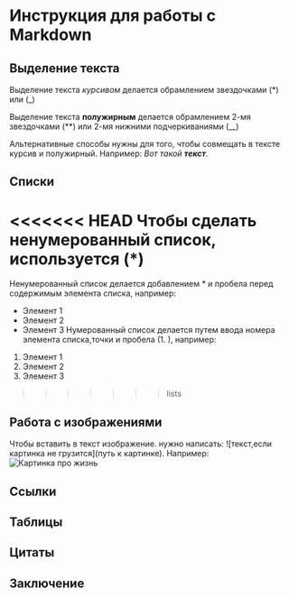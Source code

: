 # Инструкция для работы с Markdown
## Выделение текста
Выделение текста *курсивом* делается обрамлением звездочками (*) или (_)

Выделение текста **полужирным** делается обрамлением 2-мя звездочками (**) или 2-мя нижними подчеркиваниями (__)

Альтернативные способы нужны для того, чтобы совмещать в тексте курсив и полужирный. Например:
*Вот такой __текст__.*
 
## Списки
<<<<<<< HEAD
Чтобы сделать ненумерованный список, используется (*)
=======
Ненумерованный список делается добавлением * и пробела перед содержимым элемента списка, например:
* Элемент 1
* Элемент 2
* Элемент 3
Нумерованный список делается путем ввода номера элемента списка,точки и пробела (1. ), например:
1. Элемент 1
2. Элемент 2
3. Элемент 3
>>>>>>> lists
## Работа с изображениями
Чтобы вставить в текст изображение. нужно написать: ![текст,если картинка не грузится](путь к картинке). Например:
![Картинка про жизнь](image_1.jpg)
## Ссылки
## Таблицы
## Цитаты
## Заключение